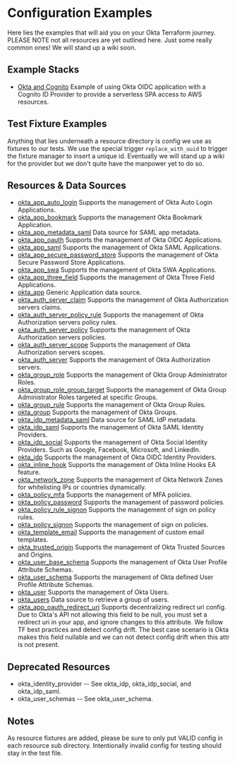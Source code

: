 # Configuration Examples

Here lies the examples that will aid you on your Okta Terraform journey. PLEASE NOTE not all resources are yet outlined here. Just some really common ones! We will stand up a wiki soon.

## Example Stacks

* [Okta and Cognito](./oidc-cognito-stack.tf) Example of using Okta OIDC application with a Cognito ID Provider to provide a serverless SPA access to AWS resources.

## Test Fixture Examples

Anything that lies underneath a resource directory is config we use as fixtures to our tests. We use the special trigger `replace_with_uuid` to trigger the fixture manager to insert a unique id. Eventually we will stand up a wiki for the provider but we don't quite have the manpower yet to do so.

## Resources & Data Sources

* [okta_app_auto_login](./okta_app_auto_login) Supports the management of Okta Auto Login Applications.
* [okta_app_bookmark](./okta_app_bookmark) Supports the management Okta Bookmark Application.
* [okta_app_metadata_saml](./okta_app_metadata_saml) Data source for SAML app metadata.
* [okta_app_oauth](./okta_app_oauth) Supports the management of Okta OIDC Applications.
* [okta_app_saml](./okta_app_saml) Supports the management of Okta SAML Applications.
* [okta_app_secure_password_store](./okta_app_secure_password_store) Supports the management of Okta Secure Password Store Applications.
* [okta_app_swa](./okta_app_swa) Supports the management of Okta SWA Applications.
* [okta_app_three_field](./okta_app_three_field) Supports the management of Okta Three Field Applications.
* [okta_app](./okta_app) Generic Application data source.
* [okta_auth_server_claim](./okta_auth_server_claim) Supports the management of Okta Authorization servers claims.
* [okta_auth_server_policy_rule](./okta_auth_server_policy_rule) Supports the management of Okta Authorization servers policy rules.
* [okta_auth_server_policy](./okta_auth_server_policy) Supports the management of Okta Authorization servers policies.
* [okta_auth_server_scope](./okta_auth_server_scope) Supports the management of Okta Authorization servers scopes.
* [okta_auth_server](./okta_auth_server) Supports the management of Okta Authorization servers.
* [okta_group_role](./okta_group_role) Supports the management of Okta Group Administrator Roles.
* [okta_group_role_group_target](./okta_group_role_group_target) Supports the management of Okta Group Administrator Roles targeted at specific Groups.
* [okta_group_rule](./okta_group_rule) Supports the management of Okta Group Rules.
* [okta_group](./okta_group) Supports the management of Okta Groups.
* [okta_idp_metadata_saml](./okta_app_metadata_saml) Data source for SAML IdP metadata.
* [okta_idp_saml](./okta_idp_saml) Supports the management of Okta SAML Identity Providers.
* [okta_idp_social](./okta_idp_social) Supports the management of Okta Social Identity Providers. Such as Google, Facebook, Microsoft, and LinkedIn.
* [okta_idp](./okta_idp) Supports the management of Okta OIDC Identity Providers.
* [okta_inline_hook](./okta_inline_hook) Supports the management of Okta Inline Hooks EA feature.
* [okta_network_zone](./okta_network_zone) Supports the management of Okta Network Zones for whitelisting IPs or countries dynamically.
* [okta_policy_mfa](./okta_policy_mfa) Supports the management of MFA policies.
* [okta_policy_password](./okta_policy_password) Supports the management of password policies.
* [okta_policy_rule_signon](./okta_policy_rule_signon) Supports the management of sign on policy rules.
* [okta_policy_signon](./okta_policy_signon) Supports the management of sign on policies.
* [okta_template_email](./okta_template_email) Supports the management of custom email templates.
* [okta_trusted_origin](./okta_trusted_origin) Supports the management of Okta Trusted Sources and Origins.
* [okta_user_base_schema](./okta_user_base_schema) Supports the management of Okta User Profile Attribute Schemas.
* [okta_user_schema](./okta_user_schema) Supports the management of Okta defined User Profile Attribute Schemas.
* [okta_user](./okta_user) Supports the management of Okta Users.
* [okta_users](./okta_users) Data source to retrieve a group of users.
* [okta_app_oauth_redirect_uri](./okta_app_oauth_redirect_uri) Supports decentralizing redirect uri config. Due to Okta's API not allowing this field to be null, you must set a redirect uri in your app, and ignore changes to this attribute. We follow TF best practices and detect config drift. The best case scenario is Okta makes this field nullable and we can not detect config drift when this attr is not present.

## Deprecated Resources

* okta_identity_provider -- See okta_idp, okta_idp_social, and okta_idp_saml.
* okta_user_schemas -- See okta_user_schema.

## Notes

As resource fixtures are added, please be sure to only put VALID config in each resource sub directory. Intentionally invalid config for testing should stay in the test file.
